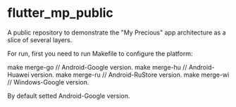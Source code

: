 # flutter_mp_public
A public repository to demonstrate the "My Precious" app architecture as a slice of several layers.

For run, first you need to run Makefile to configure the platform:

make merge-go // Android-Google version.
make merge-hu // Android-Huawei version.
make merge-ru // Android-RuStore version.
make merge-wi // Windows-Google version.

By default setted Android-Google version.